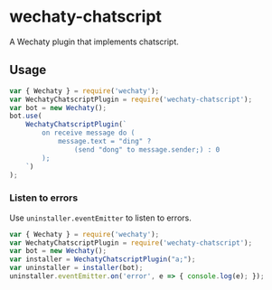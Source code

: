 # wechaty-chatscript

A Wechaty plugin that implements chatscript.

## Usage

```js
var { Wechaty } = require('wechaty');
var WechatyChatscriptPlugin = require('wechaty-chatscript');
var bot = new Wechaty();
bot.use(
	WechatyChatscriptPlugin(`
		on receive message do (
			message.text = "ding" ?
				(send "dong" to message.sender;) : 0
		);
	`)
);
```

### Listen to errors

Use `uninstaller.eventEmitter` to listen to errors.

```js
var { Wechaty } = require('wechaty');
var WechatyChatscriptPlugin = require('wechaty-chatscript');
var bot = new Wechaty();
var installer = WechatyChatscriptPlugin("a;");
var uninstaller = installer(bot);
uninstaller.eventEmitter.on('error', e => { console.log(e); });
```
